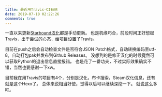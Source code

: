 ```yaml
---
title: 最近用Travis-CI有感
date: 2019-07-18 02:22:26
comments: true
---
```

一直以来更新[Starbound汉化](https://github.com/sffxzzp/Starbound-Chinese)都是手动更新。
也是机缘巧合，前段时间正好想起Travis，出于尝试的心态，给项目设置了Travis。

目前在push之后会自动检查文件是否符合JSON Patch格式，自动转换编码至utf-8，自动打包pak并发布到Github Releases。
没想到的是修正汉化的时候竟然可以获取Python的退出信息直接报错。
也是花了一番功夫，不过实际效果确实不错，当然也要感谢一下xw。

目前我在用Travis的项目有4个，分别是汉化，布卡搜索，Steam汉化信息，还有就是这个Hexo了。
总体来说相当好使，觉得以后可以继续深挖一下。
就说这么多吧。
